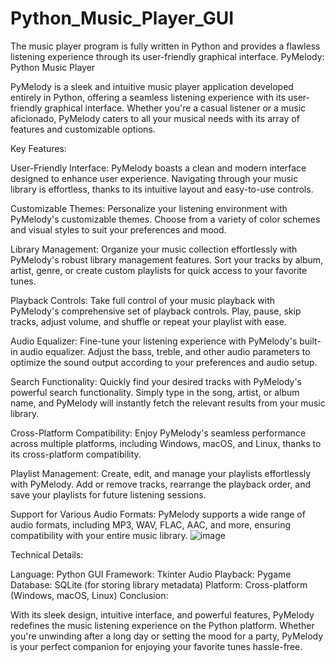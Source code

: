 # Python_Music_Player_GUI
The music player program is fully written in Python and provides a flawless listening experience through its user-friendly graphical interface. 
PyMelody: Python Music Player

PyMelody is a sleek and intuitive music player application developed entirely in Python, offering a seamless listening experience with its user-friendly graphical interface. Whether you're a casual listener or a music aficionado, PyMelody caters to all your musical needs with its array of features and customizable options.

Key Features:

User-Friendly Interface: PyMelody boasts a clean and modern interface designed to enhance user experience. Navigating through your music library is effortless, thanks to its intuitive layout and easy-to-use controls.

Customizable Themes: Personalize your listening environment with PyMelody's customizable themes. Choose from a variety of color schemes and visual styles to suit your preferences and mood.

Library Management: Organize your music collection effortlessly with PyMelody's robust library management features. Sort your tracks by album, artist, genre, or create custom playlists for quick access to your favorite tunes.

Playback Controls: Take full control of your music playback with PyMelody's comprehensive set of playback controls. Play, pause, skip tracks, adjust volume, and shuffle or repeat your playlist with ease.

Audio Equalizer: Fine-tune your listening experience with PyMelody's built-in audio equalizer. Adjust the bass, treble, and other audio parameters to optimize the sound output according to your preferences and audio setup.

Search Functionality: Quickly find your desired tracks with PyMelody's powerful search functionality. Simply type in the song, artist, or album name, and PyMelody will instantly fetch the relevant results from your music library.

Cross-Platform Compatibility: Enjoy PyMelody's seamless performance across multiple platforms, including Windows, macOS, and Linux, thanks to its cross-platform compatibility.

Playlist Management: Create, edit, and manage your playlists effortlessly with PyMelody. Add or remove tracks, rearrange the playback order, and save your playlists for future listening sessions.

Support for Various Audio Formats: PyMelody supports a wide range of audio formats, including MP3, WAV, FLAC, AAC, and more, ensuring compatibility with your entire music library.
![image](https://github.com/Nitesh-kumar27/Python_Music_Player_GUI/assets/103721139/0090875e-2718-4f99-b374-a9736c74ddbc)


Technical Details:

Language: Python
GUI Framework: Tkinter
Audio Playback: Pygame
Database: SQLite (for storing library metadata)
Platform: Cross-platform (Windows, macOS, Linux)
Conclusion:

With its sleek design, intuitive interface, and powerful features, PyMelody redefines the music listening experience on the Python platform. Whether you're unwinding after a long day or setting the mood for a party, PyMelody is your perfect companion for enjoying your favorite tunes hassle-free.


